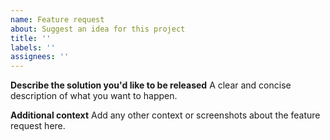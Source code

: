 ```yaml
---
name: Feature request
about: Suggest an idea for this project
title: ''
labels: ''
assignees: ''
---
```


**Describe the solution you'd like to be released**
A clear and concise description of what you want to happen.

**Additional context**
Add any other context or screenshots about the feature request here.
